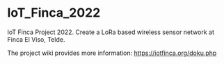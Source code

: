 # IoT_Finca_2022
 IoT Finca Project 2022. Create a LoRa based wireless sensor network at Finca El Viso, Telde.
 
 The project wiki provides more information: https://iotfinca.org/doku.php
 
